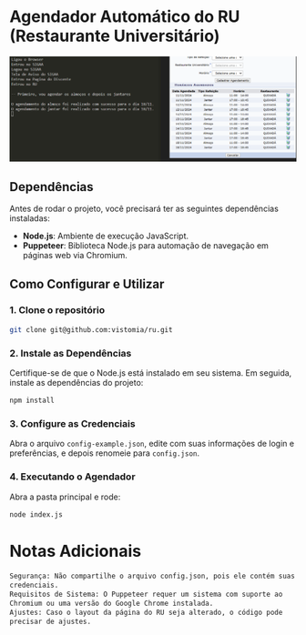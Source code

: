 # Agendador Automático do RU (Restaurante Universitário)

![image](./assets/image.png)

## Dependências

Antes de rodar o projeto, você precisará ter as seguintes dependências instaladas:

- **Node.js**: Ambiente de execução JavaScript.
- **Puppeteer**: Biblioteca Node.js para automação de navegação em páginas web via Chromium.

## Como Configurar e Utilizar

### 1. Clone o repositório

```sh
git clone git@github.com:vistomia/ru.git
```

### 2. Instale as Dependências

Certifique-se de que o Node.js está instalado em seu sistema. Em seguida, instale as dependências do projeto:

```sh
npm install
```

### 3. Configure as Credenciais

Abra o arquivo `config-example.json`, edite com suas informações de login e preferências, e depois renomeie para `config.json`.

### 4. Executando o Agendador

Abra a pasta principal e rode:

```sh
node index.js
```

# Notas Adicionais

    Segurança: Não compartilhe o arquivo config.json, pois ele contém suas credenciais.
    Requisitos de Sistema: O Puppeteer requer um sistema com suporte ao Chromium ou uma versão do Google Chrome instalada.
    Ajustes: Caso o layout da página do RU seja alterado, o código pode precisar de ajustes.
